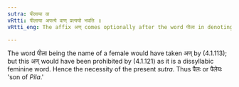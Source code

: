 ```yaml
---
sutra: पीलाया वा
vRtti: पीलाया अपत्ये वाण् प्रत्ययो भवति ॥
vRtti_eng: The affix अण् comes optionally after the word पीला in denoting a descendant.

---
```

The word पीला being the name of a female would have taken अण् by (4.1.113); but this अण् would have been prohibited by (4.1.121) as it is a dissyllabic feminine word. Hence the necessity of the present _sutra_. Thus पैलः or पैलेयः 'son of _Pila_.'